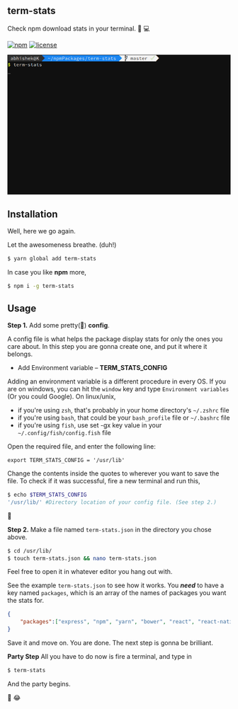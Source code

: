 ## term-stats
Check npm download stats in your terminal. 💯 💻 

[![npm](https://img.shields.io/npm/dt/term-stats.svg?style=flat-square)](https://www.npmjs.com/package/term-stats)
[![license](https://img.shields.io/npm/l/term-stats.svg?style=flat-square)](https://www.npmjs.com/package/term-stats)

![term-stats demo](https://raw.githubusercontent.com/abhisheksoni27/term-stats/master/term-stats.gif)

## Installation

Well, here we go again.

Let the awesomeness breathe. (duh!)
```bash
$ yarn global add term-stats
```

In case you like **npm** more,

```bash
$ npm i -g term-stats
```

## Usage

**Step 1.** Add some pretty(🙈) **config**.

A config file is what helps the package display stats for only the ones you care about. In this step you are gonna create one, and put it where it belongs.

* Add Environment variable &ndash; **TERM_STATS_CONFIG**

Adding an environment variable is a different procedure in every OS. If you are on windows, you can hit the `window` key and type `Environment variables` (Or you could Google). On linux/unix,

* if you're using `zsh`, that's probably in your home directory's `~/.zshrc` file
* if you're using `bash`, that could be your `bash_profile` file or `~/.bashrc` file
* if you're using `fish`, use set -gx key value in your `~/.config/fish/config.fish` file

Open the required file, and enter the following line:

```bash_profile
export TERM_STATS_CONFIG = '/usr/lib'
```
Change the contents inside the quotes to wherever you want to save the file. To check if it was successful, fire a new terminal and run this,

```bash
$ echo $TERM_STATS_CONFIG
'/usr/lib/' #Directory location of your config file. (See step 2.)
```

🎉

**Step 2.** Make a file named `term-stats.json` in the directory you chose above.

```bash
$ cd /usr/lib/
$ touch term-stats.json && nano term-stats.json
```

Feel free to open it in whatever editor you hang out with.

See the example `term-stats.json` to see how it works. You __*need*__ to have a key named `packages`,   which is an array of the names of packages you want the stats for.

```json
{
    "packages":["express", "npm", "yarn", "bower", "react", "react-native"]
}
```

Save it and move on. You are done. The next step is gonna be brilliant.

**Party Step** All you have to do now is fire a terminal, and type in

```bash
$ term-stats
```

And the party begins. 

🎉 😂